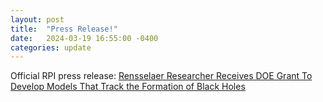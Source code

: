 ```yaml
---
layout: post
title:  "Press Release!"
date:   2024-03-19 16:55:00 -0400
categories: update
---
```


Official RPI press release:
[Rensselaer Researcher Receives DOE Grant To Develop Models That Track the Formation of Black Holes](https://news.rpi.edu/2024/03/18/rensselaer-researcher-receives-doe-grant-develop-models-track-formation-black-holes)
